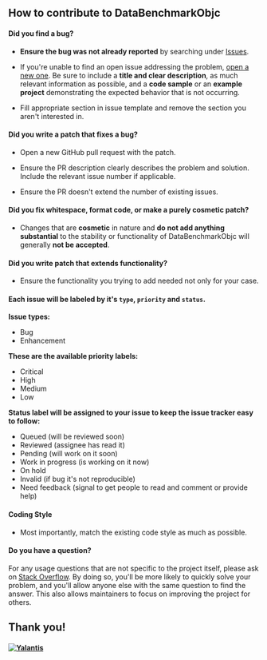 ## How to contribute to DataBenchmarkObjc

#### **Did you find a bug?**

* **Ensure the bug was not already reported** by searching under [Issues](https://github.com/Yalantis/DataBenchmarkObjc/issues).

* If you're unable to find an open issue addressing the problem, [open a new one](https://github.com/Yalantis/DataBenchmarkObjc/issues/new). Be sure to include a **title and clear description**, as much relevant information as possible, and a **code sample** or an **example project** demonstrating the expected behavior that is not occurring.

* Fill appropriate section in issue template and remove the section you aren't interested in.

#### **Did you write a patch that fixes a bug?**

* Open a new GitHub pull request with the patch.

* Ensure the PR description clearly describes the problem and solution. Include the relevant issue number if applicable.
 
* Ensure the PR doesn't extend the number of existing issues.

#### **Did you fix whitespace, format code, or make a purely cosmetic patch?**

* Changes that are **cosmetic** in nature and **do not add anything substantial** to the stability or functionality of DataBenchmarkObjc will generally **not be accepted**.

#### **Did you write patch that extends functionality?**

* Ensure the functionality you trying to add needed not only for your case.

#### Each issue will be labeled by it's `type`, `priority` and `status`.

**Issue types:**
* Bug
* Enhancement

**These are the available priority labels:**
* Critical
* High
* Medium
* Low

**Status label will be assigned to your issue to keep the issue tracker easy to follow:**
* Queued (will be reviewed soon)
* Reviewed (assignee has read it)
* Pending (will work on it soon)
* Work in progress (is working on it now)
* On hold
* Invalid (if bug it's not reproducible)
* Need feedback (signal to get people to read and comment or provide help)

#### **Coding Style**

* Most importantly, match the existing code style as much as possible.

#### **Do you have a question?**

For any usage questions that are not specific to the project itself, please ask on [Stack Overflow](https://stackoverflow.com/). By doing so, you'll be more likely to quickly solve your problem, and you'll allow anyone else with the same question to find the answer. This also allows maintainers to focus on improving the project for others.

## Thank you! 

#### [![Yalantis](https://raw.githubusercontent.com/Yalantis/PullToMakeSoup/master/PullToMakeSoupDemo/Resouces/badge_dark.png)](https://Yalantis.com/?utm_source=github)

